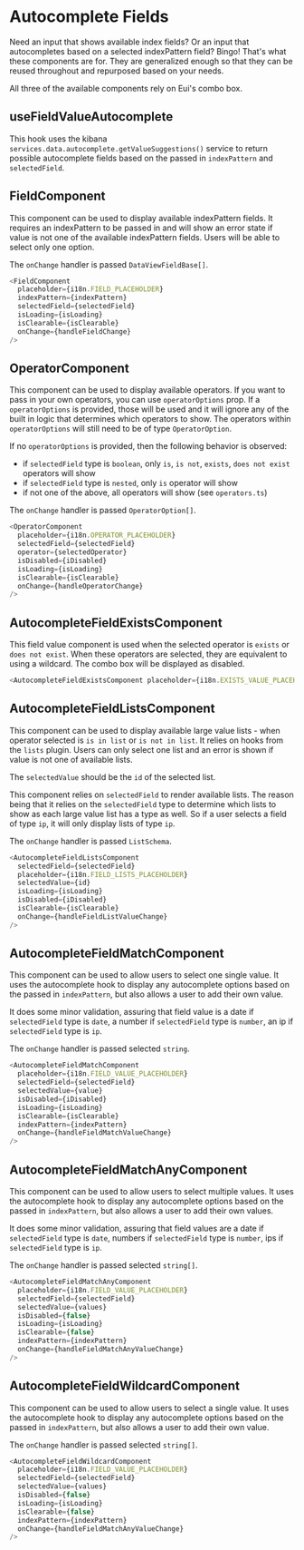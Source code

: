 # Autocomplete Fields

Need an input that shows available index fields? Or an input that autocompletes based on a selected indexPattern field? Bingo! That's what these components are for. They are generalized enough so that they can be reused throughout and repurposed based on your needs.

All three of the available components rely on Eui's combo box.

## useFieldValueAutocomplete

This hook uses the kibana `services.data.autocomplete.getValueSuggestions()` service to return possible autocomplete fields based on the passed in `indexPattern` and `selectedField`.

## FieldComponent

This component can be used to display available indexPattern fields. It requires an indexPattern to be passed in and will show an error state if value is not one of the available indexPattern fields. Users will be able to select only one option.

The `onChange` handler is passed `DataViewFieldBase[]`.

```js
<FieldComponent
  placeholder={i18n.FIELD_PLACEHOLDER}
  indexPattern={indexPattern}
  selectedField={selectedField}
  isLoading={isLoading}
  isClearable={isClearable}
  onChange={handleFieldChange}
/>
```

## OperatorComponent

This component can be used to display available operators. If you want to pass in your own operators, you can use `operatorOptions` prop. If a `operatorOptions` is provided, those will be used and it will ignore any of the built in logic that determines which operators to show. The operators within `operatorOptions` will still need to be of type `OperatorOption`.

If no `operatorOptions` is provided, then the following behavior is observed:

- if `selectedField` type is `boolean`, only `is`, `is not`, `exists`, `does not exist` operators will show
- if `selectedField` type is `nested`, only `is` operator will show
- if not one of the above, all operators will show (see `operators.ts`)

The `onChange` handler is passed `OperatorOption[]`.

```js
<OperatorComponent
  placeholder={i18n.OPERATOR_PLACEHOLDER}
  selectedField={selectedField}
  operator={selectedOperator}
  isDisabled={iDisabled}
  isLoading={isLoading}
  isClearable={isClearable}
  onChange={handleOperatorChange}
/>
```

## AutocompleteFieldExistsComponent

This field value component is used when the selected operator is `exists` or `does not exist`. When these operators are selected, they are equivalent to using a wildcard. The combo box will be displayed as disabled.

```js
<AutocompleteFieldExistsComponent placeholder={i18n.EXISTS_VALUE_PLACEHOLDER} />
```

## AutocompleteFieldListsComponent

This component can be used to display available large value lists - when operator selected is `is in list` or `is not in list`. It relies on hooks from the `lists` plugin. Users can only select one list and an error is shown if value is not one of available lists.

The `selectedValue` should be the `id` of the selected list.

This component relies on `selectedField` to render available lists. The reason being that it relies on the `selectedField` type to determine which lists to show as each large value list has a type as well. So if a user selects a field of type `ip`, it will only display lists of type `ip`.

The `onChange` handler is passed `ListSchema`.

```js
<AutocompleteFieldListsComponent
  selectedField={selectedField}
  placeholder={i18n.FIELD_LISTS_PLACEHOLDER}
  selectedValue={id}
  isLoading={isLoading}
  isDisabled={iDisabled}
  isClearable={isClearable}
  onChange={handleFieldListValueChange}
/>
```

## AutocompleteFieldMatchComponent

This component can be used to allow users to select one single value. It uses the autocomplete hook to display any autocomplete options based on the passed in `indexPattern`, but also allows a user to add their own value.

It does some minor validation, assuring that field value is a date if `selectedField` type is `date`, a number if `selectedField` type is `number`, an ip if `selectedField` type is `ip`.

The `onChange` handler is passed selected `string`.

```js
<AutocompleteFieldMatchComponent
  placeholder={i18n.FIELD_VALUE_PLACEHOLDER}
  selectedField={selectedField}
  selectedValue={value}
  isDisabled={iDisabled}
  isLoading={isLoading}
  isClearable={isClearable}
  indexPattern={indexPattern}
  onChange={handleFieldMatchValueChange}
/>
```

## AutocompleteFieldMatchAnyComponent

This component can be used to allow users to select multiple values. It uses the autocomplete hook to display any autocomplete options based on the passed in `indexPattern`, but also allows a user to add their own values.

It does some minor validation, assuring that field values are a date if `selectedField` type is `date`, numbers if `selectedField` type is `number`, ips if `selectedField` type is `ip`.

The `onChange` handler is passed selected `string[]`.

```js
<AutocompleteFieldMatchAnyComponent
  placeholder={i18n.FIELD_VALUE_PLACEHOLDER}
  selectedField={selectedField}
  selectedValue={values}
  isDisabled={false}
  isLoading={isLoading}
  isClearable={false}
  indexPattern={indexPattern}
  onChange={handleFieldMatchAnyValueChange}
/>
```

## AutocompleteFieldWildcardComponent

This component can be used to allow users to select a single value. It uses the autocomplete hook to display any autocomplete options based on the passed in `indexPattern`, but also allows a user to add their own value.

The `onChange` handler is passed selected `string[]`.

```js
<AutocompleteFieldWildcardComponent
  placeholder={i18n.FIELD_VALUE_PLACEHOLDER}
  selectedField={selectedField}
  selectedValue={values}
  isDisabled={false}
  isLoading={isLoading}
  isClearable={false}
  indexPattern={indexPattern}
  onChange={handleFieldMatchAnyValueChange}
/>
```